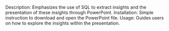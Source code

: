 Description: Emphasizes the use of SQL to extract insights and the presentation of these insights through PowerPoint.
Installation: Simple instruction to download and open the PowerPoint file.
Usage: Guides users on how to explore the insights within the presentation.

